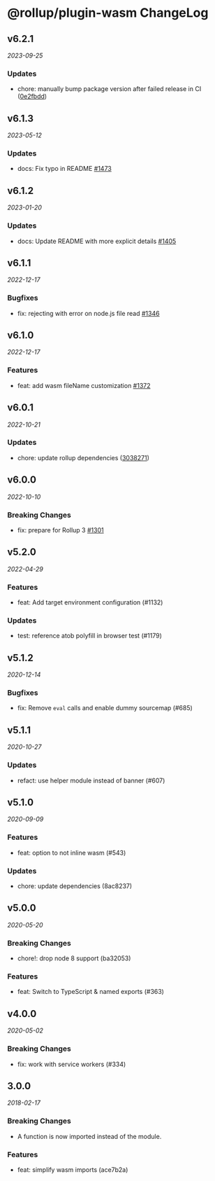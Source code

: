 # @rollup/plugin-wasm ChangeLog

## v6.2.1

_2023-09-25_

### Updates

- chore: manually bump package version after failed release in CI ([0e2fbdd](https://github.com/rollup/plugins/commit/0e2fbdd130078f9f82df71f620cccede0ec69e02))

## v6.1.3

_2023-05-12_

### Updates

- docs: Fix typo in README [#1473](https://github.com/rollup/plugins/pull/1473)

## v6.1.2

_2023-01-20_

### Updates

- docs: Update README with more explicit details [#1405](https://github.com/rollup/plugins/pull/1405)

## v6.1.1

_2022-12-17_

### Bugfixes

- fix: rejecting with error on node.js file read [#1346](https://github.com/rollup/plugins/pull/1346)

## v6.1.0

_2022-12-17_

### Features

- feat: add wasm fileName customization [#1372](https://github.com/rollup/plugins/pull/1372)

## v6.0.1

_2022-10-21_

### Updates

- chore: update rollup dependencies ([3038271](https://github.com/rollup/plugins/commit/303827191ede6b2e4eade96c6968ed16a587683f))

## v6.0.0

_2022-10-10_

### Breaking Changes

- fix: prepare for Rollup 3 [#1301](https://github.com/rollup/plugins/pull/1301)

## v5.2.0

_2022-04-29_

### Features

- feat: Add target environment configuration (#1132)

### Updates

- test: reference atob polyfill in browser test (#1179)

## v5.1.2

_2020-12-14_

### Bugfixes

- fix: Remove `eval` calls and enable dummy sourcemap (#685)

## v5.1.1

_2020-10-27_

### Updates

- refact: use helper module instead of banner (#607)

## v5.1.0

_2020-09-09_

### Features

- feat: option to not inline wasm (#543)

### Updates

- chore: update dependencies (8ac8237)

## v5.0.0

_2020-05-20_

### Breaking Changes

- chore!: drop node 8 support (ba32053)

### Features

- feat: Switch to TypeScript & named exports (#363)

## v4.0.0

_2020-05-02_

### Breaking Changes

- fix: work with service workers (#334)

## 3.0.0

_2018-02-17_

### Breaking Changes

- A function is now imported instead of the module.

### Features

- feat: simplify wasm imports (ace7b2a)
